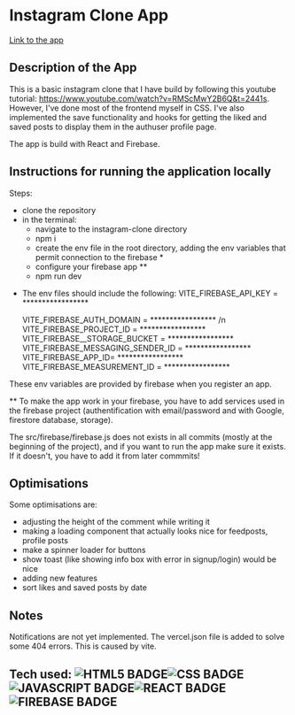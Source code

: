 

# Instagram Clone App
<a href="https://social-app-instcl.vercel.app/" target="_blank">
    <span>Link to the app</span>
</a>


## Description of the App
This is a basic instagram clone that I have build by following this youtube tutorial: https://www.youtube.com/watch?v=RMScMwY2B6Q&t=2441s. However, I've done most of the frontend myself in CSS. I've also implemented the save functionality and hooks for getting the liked and saved posts to display them in the authuser profile page.

The app is build with React and Firebase.

## Instructions for running the application locally

Steps:
 - clone the repository
 - in the terminal:
    - navigate to the instagram-clone directory
    - npm i
    - create the env file in the root directory, adding the env variables that permit connection to the firebase *
    - configure your firebase app **
    - npm run dev

* The env files should include the following:
    VITE_FIREBASE_API_KEY = *****************

    VITE_FIREBASE_AUTH_DOMAIN = ***************** /n
    VITE_FIREBASE_PROJECT_ID = *****************
    VITE_FIREBASE__STORAGE_BUCKET = *****************
    VITE_FIREBASE_MESSAGING_SENDER_ID = *****************
    VITE_FIREBASE_APP_ID= *****************
    VITE_FIREBASE_MEASUREMENT_ID =  *****************

These env variables are provided by firebase when you register an app.

** To make the app work in your firebase, you have to add services used in the firebase project (authentification with email/password and with Google, firestore database, storage).

The src/firebase/firebase.js does not exists in all commits (mostly at the beginning of the project), and if you want to run the app make sure it exists. If it doesn't, you have to add it from later commmits!


## Optimisations

Some optimisations are:
- adjusting the height of the comment while writing it
- making a loading component that actually looks nice for feedposts, profile posts
- make a spinner loader for buttons
- show toast (like showing info box with error in signup/login) would be nice
- adding new features
- sort likes and saved posts by date

## Notes
Notifications are not yet implemented.
The vercel.json file is added to solve some 404 errors. This is caused by vite.


## Tech used: ![HTML5 BADGE](https://img.shields.io/static/v1?label=|&message=HTML5&color=23555f&style=plastic&logo=html5)![CSS BADGE](https://img.shields.io/static/v1?label=|&message=CSS3&color=285f65&style=plastic&logo=css3)![JAVASCRIPT BADGE](https://img.shields.io/static/v1?label=|&message=JAVASCRIPT&color=3c7f5d&style=plastic&logo=javascript)![REACT BADGE](https://img.shields.io/static/v1?label=|&message=REACT&color=23555f&style=plastic&logo=react)![FIREBASE BADGE](https://img.shields.io/static/v1?label=|&message=FIREBASE&color=fcba03&style=plastic&logo=firebase)




